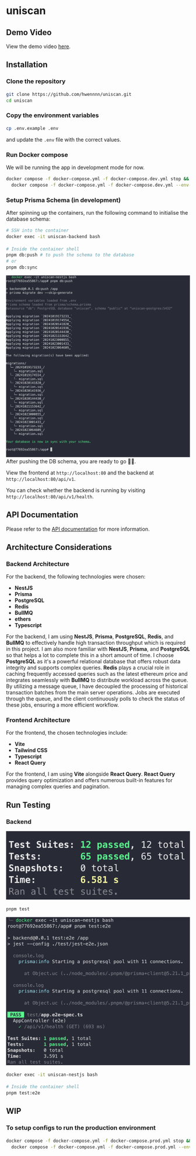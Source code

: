 # uniscan

## Demo Video

View the demo video [here](https://youtu.be/Llf3kSnb6PY).

## Installation

### Clone the repository

```bash
git clone https://github.com/hwennnn/uniscan.git
cd uniscan
```

### Copy the environment variables

```bash
cp .env.example .env
```

and update the `.env` file with the correct values.

### Run Docker compose

We will be running the app in development mode for now.

```bash
docker compose -f docker-compose.yml -f docker-compose.dev.yml stop && \ 
  docker compose -f docker-compose.yml -f docker-compose.dev.yml --env-file .env up --build
```

### Setup Prisma Schema (in development)

After spinning up the containers, run the following command to initialise the database schema:

```bash
# SSH into the container
docker exec -it uniscan-backend bash

# Inside the container shell
pnpm db:push # to push the schema to the database
# or
pnpm db:sync
```

![Push DB schema](docs/push-schema.png)
After pushing the DB schema, you are ready to go 🎉🎉.

View the frontend at `http://localhost:80` and the backend at `http://localhost:80/api/v1`.

You can check whether the backend is running by visiting `http://localhost:80/api/v1/health`.

## API Documentation

Please refer to the [API documentation](docs/API_DOCUMENTATION.md) for more information.

## Architecture Considerations

### Backend Architecture

For the backend, the following technologies were chosen:

- **NestJS**
- **Prisma**
- **PostgreSQL**
- **Redis**
- **BullMQ**
- **ethers**
- **Typescript**
  
For the backend, I am using **NestJS**, **Prisma**, **PostgreSQL**, **Redis**, and **BullMQ** to effectively handle high transaction throughput which is required in this project. I am also more familiar with **NestJS**, **Prisma**, and **PostgreSQL** so that helps a lot to complete this in a short amount of time. I choose **PostgreSQL** as it's a powerful relational database that offers robust data integrity and supports complex queries. **Redis** plays a crucial role in caching frequently accessed queries such as the latest ethereum price and integrates seamlessly with **BullMQ** to distribute workload across the queue. By utilizing a message queue, I have decoupled the processing of historical transaction batches from the main server operations. Jobs are executed through the queue, and the client continuously polls to check the status of these jobs, ensuring a more efficient workflow.

### Frontend Architecture

For the frontend, the chosen technologies include:

- **Vite**
- **Tailwind CSS**
- **Typescript**
- **React Query**

For the frontend, I am using **Vite** alongside **React Query**. **React Query** provides query optimization and offers numerous built-in features for managing complex queries and pagination.

## Run Testing

### Backend

![test](docs/test.png)

```bash
pnpm test
```

![e2e test](docs/test-e2e.png)

```bash
docker exec -it uniscan-nestjs bash

# Inside the container shell
pnpm test:e2e
```

## WIP

### To setup configs to run the production environment

```bash
docker compose -f docker-compose.yml -f docker-compose.prod.yml stop && \ 
  docker compose -f docker-compose.yml -f docker-compose.prod.yml --env-file .env up --build
```
